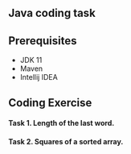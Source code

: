 ## Java coding task
## Prerequisites
- JDK 11
- Maven
- Intellij IDEA

## Coding Exercise

#### Task 1. Length of the last word.



#### Task 2. Squares of a sorted array.

